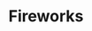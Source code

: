 ---
title: Fireworks
direct_url: http://projects.calebevans.me/fireworks
categories: fun
description: A fun, firework-spawning time-waster
---